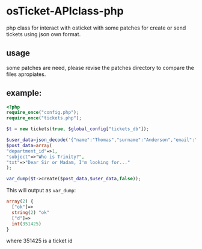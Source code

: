# osTicket-APIclass-php

php class for interact with osticket with some patches for create or send tickets using json own format.

## usage

some patches are need, please revise the patches directory to compare the files apropiates.

## example:

``` php
<?php
require_once("config.php");
require_once("tickets.php");

$t = new tickets(true, $global_config["tickets_db"]);

$user_data=json_decode('{"name":"Thomas","surname":"Anderson","email":"neo@matrix.com"}');
$post_data=array(
"department_id"=>1,
"subject"=>"Who is Trinity?",
"txt"=>"Dear Sir or Madam, I'm looking for..."
);

var_dump($t->create($post_data,$user_data,false));
```

This will output as `var_dump`:

``` php
array(2) {
  ["ok"]=>
  string(2) "ok"
  ["d"]=>
  int(351425)
}
```
where 351425 is a ticket id

